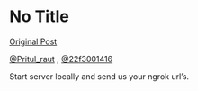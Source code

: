 # No Title

[Original Post](https://discourse.onlinedegree.iitm.ac.in/t/169029/623)

<p><a class="mention" href="/u/pritul_raut">@Pritul_raut</a> , <a class="mention" href="/u/22f3001416">@22f3001416</a></p>
<p>Start server locally and send us your ngrok url’s.</p>